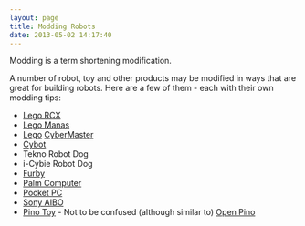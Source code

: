 ```yaml
---
layout: page
title: Modding Robots
date: 2013-05-02 14:17:40
---
```

<p>Modding is a term shortening modification.
</p>
<p>A number of robot, toy and other products may be modified in ways that are great for building robots.  Here are a few of them - each with their own modding tips:
</p>
<ul><li> <a class="wiki" href="/wiki/rcx.html" title="The Lego RCX">Lego RCX</a>
</li><li> <a class="wiki" href="/wiki/lego_manas.html" title="Remote control Lego robot-like kits">Lego Manas</a>
</li><li> <a class="wiki" href="/wiki/lego.html" title="The best known construction toy">Lego</a> <a class="wiki" href="/wiki/cybermaster.html" title="CyberMaster">CyberMaster</a>
</li><li> <a class="wiki" href="/wiki/cybot.html" title="Cybot">Cybot</a>
</li><li> Tekno Robot Dog
</li><li> i-Cybie Robot Dog
</li><li> <a class="wiki" href="/wiki/furby.html" title="Furby">Furby</a>
</li><li> <a class="wiki" href="/wiki/palm_computer.html" title="Palm Computer">Palm Computer</a>
</li><li> <a class="wiki" href="/wiki/pocket_pc.html" title="Pocket PC">Pocket PC</a>
</li><li> <a class="wiki" href="/wiki/sony_aibo.html" title="The SONY Robot Dog">Sony AIBO</a>
</li><li> <a class="wiki" href="/wiki/pino_toy.html" title="The Pino Toy robot is a fairly large toy">Pino Toy</a> - Not to be confused (although similar to) <a class="wiki" href="/wiki/pino.html" title="The Pino Project aka Open Pino is intended as a standard platform for humanoid robotics.">Open Pino</a>
</li></ul>